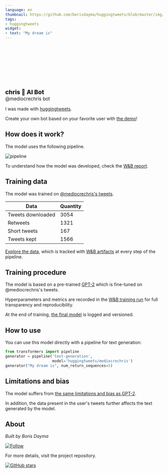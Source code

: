 ```yaml
---
language: en
thumbnail: https://github.com/borisdayma/huggingtweets/blob/master/img/logo.png?raw=true
tags:
- huggingtweets
widget:
- text: "My dream is"
---
```


<div>
<div style="width: 132px; height:132px; border-radius: 50%; background-size: cover; background-image: url('https://pbs.twimg.com/profile_images/1368512623034183686/SqccnbVI_400x400.jpg')">
</div>
<div style="margin-top: 8px; font-size: 19px; font-weight: 800">chris 🤖 AI Bot </div>
<div style="font-size: 15px">@mediocrechris bot</div>
</div>

I was made with [huggingtweets](https://github.com/borisdayma/huggingtweets).

Create your own bot based on your favorite user with [the demo](https://colab.research.google.com/github/borisdayma/huggingtweets/blob/master/huggingtweets-demo.ipynb)!

## How does it work?

The model uses the following pipeline.

![pipeline](https://github.com/borisdayma/huggingtweets/blob/master/img/pipeline.png?raw=true)

To understand how the model was developed, check the [W&B report](https://wandb.ai/wandb/huggingtweets/reports/HuggingTweets-Train-a-Model-to-Generate-Tweets--VmlldzoxMTY5MjI).

## Training data

The model was trained on [@mediocrechris's tweets](https://twitter.com/mediocrechris).

| Data | Quantity |
| --- | --- |
| Tweets downloaded | 3054 |
| Retweets | 1321 |
| Short tweets | 167 |
| Tweets kept | 1566 |

[Explore the data](https://wandb.ai/wandb/huggingtweets/runs/7lzf7wr4/artifacts), which is tracked with [W&B artifacts](https://docs.wandb.com/artifacts) at every step of the pipeline.

## Training procedure

The model is based on a pre-trained [GPT-2](https://huggingface.co/gpt2) which is fine-tuned on @mediocrechris's tweets.

Hyperparameters and metrics are recorded in the [W&B training run](https://wandb.ai/wandb/huggingtweets/runs/1mf39bti) for full transparency and reproducibility.

At the end of training, [the final model](https://wandb.ai/wandb/huggingtweets/runs/1mf39bti/artifacts) is logged and versioned.

## How to use

You can use this model directly with a pipeline for text generation:

```python
from transformers import pipeline
generator = pipeline('text-generation',
                     model='huggingtweets/mediocrechris')
generator("My dream is", num_return_sequences=5)
```

## Limitations and bias

The model suffers from [the same limitations and bias as GPT-2](https://huggingface.co/gpt2#limitations-and-bias).

In addition, the data present in the user's tweets further affects the text generated by the model.

## About

*Built by Boris Dayma*

[![Follow](https://img.shields.io/twitter/follow/borisdayma?style=social)](https://twitter.com/intent/follow?screen_name=borisdayma)

For more details, visit the project repository.

[![GitHub stars](https://img.shields.io/github/stars/borisdayma/huggingtweets?style=social)](https://github.com/borisdayma/huggingtweets)
